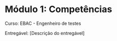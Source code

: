 # Módulo 1: Competências

Curso: EBAC - Engenheiro de testes 

Entregável: [Descrição do entregável]

